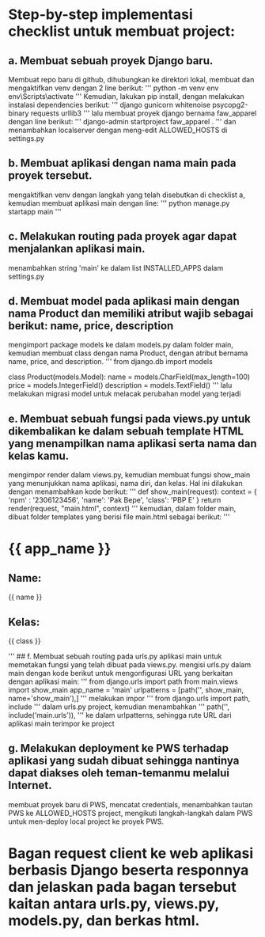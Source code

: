 # Step-by-step implementasi checklist untuk membuat project:

## a. Membuat sebuah proyek Django baru.

Membuat repo baru di github, dihubungkan ke direktori lokal, membuat dan mengaktifkan venv dengan 2 line berikut:
'''
python -m venv env
env\Scripts\activate
'''
Kemudian, lakukan pip install, dengan melakukan instalasi dependencies berikut:
'''
django
gunicorn
whitenoise
psycopg2-binary
requests
urllib3
'''
lalu membuat proyek django bernama faw_apparel dengan line berikut:
'''
django-admin startproject faw_apparel .
'''
dan menambahkan localserver dengan meng-edit ALLOWED_HOSTS di settings.py


## b. Membuat aplikasi dengan nama main pada proyek tersebut.
mengaktifkan venv dengan langkah yang telah disebutkan di checklist a, kemudian membuat aplikasi main dengan line:
'''
python manage.py startapp main
'''
## c. Melakukan routing pada proyek agar dapat menjalankan aplikasi main.
menambahkan string 'main' ke dalam list INSTALLED_APPS dalam settings.py

## d. Membuat model pada aplikasi main dengan nama Product dan memiliki atribut wajib sebagai berikut: name, price, description
mengimport package models ke dalam models.py dalam folder main, kemudian membuat class dengan nama Product, dengan atribut bernama name, price, and description.
'''
from django.db import models

class Product(models.Model):
  name = models.CharField(max_length=100)
  price = models.IntegerField()
  description = models.TextField()
'''
lalu melakukan migrasi model untuk melacak perubahan model yang terjadi

## e. Membuat sebuah fungsi pada views.py untuk dikembalikan ke dalam sebuah template HTML yang menampilkan nama aplikasi serta nama dan kelas kamu.
mengimpor render dalam views.py, kemudian membuat fungsi show_main yang menunjukkan nama aplikasi, nama diri, dan kelas. Hal ini dilakukan dengan menambahkan kode berikut:
'''
def show_main(request):
  context = {
    'npm' : '2306123456',
    'name': 'Pak Bepe',
    'class': 'PBP E'
  }
  return render(request, "main.html", context)
'''
kemudian, dalam folder main, dibuat folder templates yang berisi file main.html sebagai berikut:
'''
<h1>{{ app_name }}</h1>
<h2>Name: </h2>
<p>{{ name }}</p>
<h2>Kelas: </h2>
<p>{{ class }}</p>
'''
## f. Membuat sebuah routing pada urls.py aplikasi main untuk memetakan fungsi yang telah dibuat pada views.py.
mengisi urls.py dalam main dengan kode berikut untuk mengonfigurasi URL yang berkaitan dengan aplikasi main:
'''
from django.urls import path
from main.views import show_main
app_name = 'main'
urlpatterns = [path('', show_main, name='show_main'),]
'''
melakukan impor
'''
from django.urls import path, include
'''
dalam urls.py project, kemudian menambahkan
'''
path('', include('main.urls')),
'''
ke dalam urlpatterns, sehingga rute URL dari aplikasi main terimpor ke project

## g. Melakukan deployment ke PWS terhadap aplikasi yang sudah dibuat sehingga nantinya dapat diakses oleh teman-temanmu melalui Internet.
membuat proyek baru di PWS, mencatat credentials, menambahkan tautan PWS ke ALLOWED_HOSTS project, mengikuti langkah-langkah dalam PWS untuk men-deploy local project ke proyek PWS.

# Bagan request client ke web aplikasi berbasis Django beserta responnya dan jelaskan pada bagan tersebut kaitan antara urls.py, views.py, models.py, dan berkas html.



